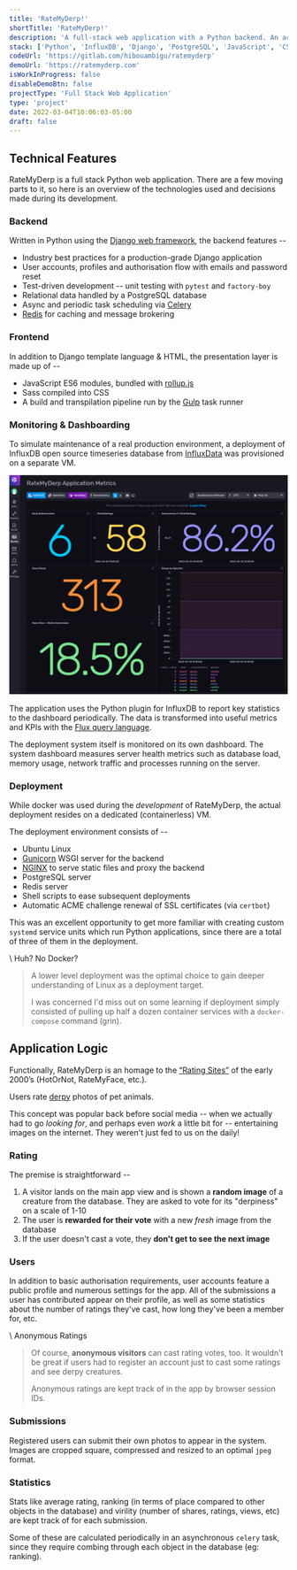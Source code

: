 ```yaml
---
title: 'RateMyDerp!'
shortTitle: 'RateMyDerp!'
description: 'A full-stack web application with a Python backend. An accompanying timeseries database provides real-time application metrics and KPI dashboard.'
stack: ['Python', 'InfluxDB', 'Django', 'PostgreSQL', 'JavaScript', 'CSS']
codeUrl: 'https://gitlab.com/hibouambigu/ratemyderp'
demoUrl: 'https://ratemyderp.com'
isWorkInProgress: false
disableDemoBtn: false
projectType: 'Full Stack Web Application'
type: 'project'
date: 2022-03-04T10:06:03-05:00
draft: false
---
```


## Technical Features

RateMyDerp is a full stack Python web application. There are a few moving parts to it, so here is an overview of the technologies used and decisions made during its development.

### Backend

Written in Python using the [Django web framework](https://www.djangoproject.com/), the backend features --

- Industry best practices for a production-grade Django application
- User accounts, profiles and authorisation flow with emails and password reset
- Test-driven development -- unit testing with `pytest` and `factory-boy`
- Relational data handled by a PostgreSQL database
- Async and periodic task scheduling via [Celery](https://docs.celeryq.dev/)
- [Redis](https://redis.io/) for caching and message brokering

### Frontend

In addition to Django template language & HTML, the presentation layer is made up of --

- JavaScript ES6 modules, bundled with [rollup.js](https://rollupjs.org/guide/en/)
- Sass compiled into CSS
- A build and transpilation pipeline run by the [Gulp](https://gulpjs.com/) task runner

### Monitoring & Dashboarding

To simulate maintenance of a real production environment, a deployment of InfluxDB open source timeseries database from [InfluxData](https://www.influxdata.com/) was provisioned on a separate VM.

![RateMyDerp! metrics dashboard](./images/dashboard.png 'The application metrics dashboard for RateMyDerp')

The application uses the Python plugin for InfluxDB to report key statistics to the dashboard periodically. The data is transformed into useful metrics and KPIs with the [Flux query language](https://docs.influxdata.com/influxdb/v2.1/query-data/get-started/query-influxdb/).

The deployment system itself is monitored on its own dashboard. The system dashboard measures server health metrics such as database load, memory usage, network traffic and processes running on the server.

### Deployment

While docker was used during the _development_ of RateMyDerp, the actual deployment resides on a dedicated (containerless) VM.

The deployment environment consists of --

- Ubuntu Linux
- [Gunicorn](https://docs.gunicorn.org/en/stable/) WSGI server for the backend
- [NGINX](https://nginx.com) to serve static files and proxy the backend
- PostgreSQL server
- Redis server
- Shell scripts to ease subsequent deployments
- Automatic ACME challenge renewal of SSL certificates (via `certbot`)

This was an excellent opportunity to get more familiar with creating custom `systemd` service units which run Python applications, since there are a total of three of them in the deployment.

\ Huh? No Docker?

> A lower level deployment was the optimal choice to gain deeper understanding of Linux as a deployment target.
>
> I was concerned I'd miss out on some learning if deployment simply consisted of pulling up half a dozen container services with a `docker-compose` command (grin).

## Application Logic

Functionally, RateMyDerp is an homage to the [“Rating Sites”](https://en.wikipedia.org/wiki/Review_site#Rating_site) of the early 2000’s (HotOrNot, RateMyFace, etc.).

Users rate [derpy](https://www.urbandictionary.com/define.php?term=Derpy) photos of pet animals.

This concept was popular back before social media -- when we actually had to go _looking for_, and perhaps even _work_ a little bit for -- entertaining images on the internet. They weren't just fed to us on the daily!

### Rating

The premise is straightforward --

1. A visitor lands on the main app view and is shown a **random image** of a creature from the database. They are asked to vote for its "derpiness" on a scale of 1-10
2. The user is **rewarded for their vote** with a new _fresh_ image from the database
3. If the user doesn't cast a vote, they **don't get to see the next image**

### Users

In addition to basic authorisation requirements, user accounts feature a public profile and numerous settings for the app. All of the submissions a user has contributed appear on their profile, as well as some statistics about the number of ratings they've cast, how long they've been a member for, etc.

\ Anonymous Ratings

> Of course, **anonymous visitors** can cast rating votes, too. It wouldn't be great if users had to register an account just to cast some ratings and see derpy creatures.
>
> Anonymous ratings are kept track of in the app by browser session IDs.

### Submissions

Registered users can submit their own photos to appear in the system. Images are cropped square, compressed and resized to an optimal `jpeg` format.

### Statistics

Stats like average rating, ranking (in terms of place compared to other objects in the database) and virility (number of shares, ratings, views, etc) are kept track of for each submission.

Some of these are calculated periodically in an asynchronous `celery` task, since they require combing through each object in the database (eg: ranking).
